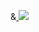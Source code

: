 &<a href="https://deploy.cyclic.sh/mikmcdanbyeee55/knaben-db">
<a href="https://app.cyclic.sh/#/deploy/Proteus1963/stremio-addon">
    <img src="https://deploy.cyclic.sh/button.svg" />
</a>



